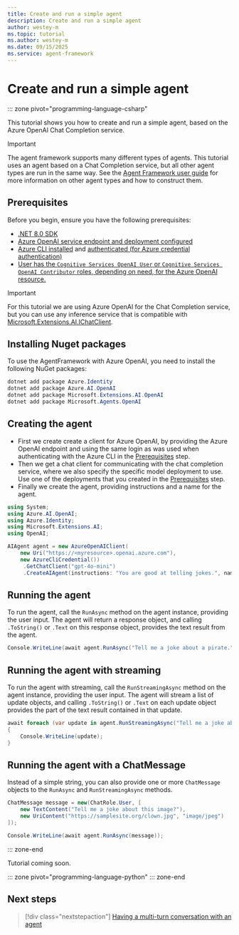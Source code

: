```yaml
---
title: Create and run a simple agent
description: Create and run a simple agent
author: westey-m
ms.topic: tutorial
ms.author: westey-m
ms.date: 09/15/2025
ms.service: agent-framework
---
```


# Create and run a simple agent

::: zone pivot="programming-language-csharp"

This tutorial shows you how to create and run a simple agent, based on the Azure OpenAI Chat Completion service.

> [!IMPORTANT]
> The agent framework supports many different types of agents. This tutorial uses an agent based on a Chat Completion service, but all other agent types are run in the same way. See the [Agent Framework user guide](../user-guide/index.md) for more information on other agent types and how to construct them.

## Prerequisites

Before you begin, ensure you have the following prerequisites:

- [.NET 8.0 SDK](https://dotnet.microsoft.com/en-us/download/dotnet/8.0)
- [Azure OpenAI service endpoint and deployment configured](https://learn.microsoft.com/azure/ai-foundry/openai/how-to/create-resource)
- [Azure CLI installed](https://learn.microsoft.com/cli/azure/install-azure-cli) and [authenticated (for Azure credential authentication)](https://learn.microsoft.com/cli/azure/authenticate-azure-cli)
- [User has the `Cognitive Services OpenAI User` or `Cognitive Services OpenAI Contributor` roles, depending on need, for the Azure OpenAI resource.](https://learn.microsoft.com/en-us/azure/ai-foundry/openai/how-to/role-based-access-control)

> [!IMPORTANT]
> For this tutorial we are using Azure OpenAI for the Chat Completion service, but you can use any inference service that is compatible with [Microsoft.Extensions.AI.IChatClient](https://learn.microsoft.com/dotnet/api/microsoft.extensions.ai.ichatclient).

## Installing Nuget packages

To use the AgentFramework with Azure OpenAI, you need to install the following NuGet packages:

```powershell
dotnet add package Azure.Identity
dotnet add package Azure.AI.OpenAI
dotnet add package Microsoft.Extensions.AI.OpenAI
dotnet add package Microsoft.Agents.OpenAI
```

## Creating the agent

- First we create create a client for Azure OpenAI, by providing the Azure OpenAI endpoint and using the same login as was used when authenticating with the Azure CLI in the [Prerequisites](#prerequisites) step.
- Then we get a chat client for communicating with the chat completion service, where we also specify the specific model deployment to use. Use one of the deployments that you created in the [Prerequisites](#prerequisites) step.
- Finally we create the agent, providing instructions and a name for the agent.

```csharp
using System;
using Azure.AI.OpenAI;
using Azure.Identity;
using Microsoft.Extensions.AI;
using OpenAI;

AIAgent agent = new AzureOpenAIClient(
    new Uri("https://<myresource>.openai.azure.com"),
    new AzureCliCredential())
     .GetChatClient("gpt-4o-mini")
     .CreateAIAgent(instructions: "You are good at telling jokes.", name: "Joker");
```

## Running the agent

To run the agent, call the `RunAsync` method on the agent instance, providing the user input.
The agent will return a response object, and calling `.ToString()` or `.Text` on this response object, provides the text result from the agent.

```csharp
Console.WriteLine(await agent.RunAsync("Tell me a joke about a pirate."));
```

## Running the agent with streaming

To run the agent with streaming, call the `RunStreamingAsync` method on the agent instance, providing the user input.
The agent will stream a list of update objects, and calling `.ToString()` or `.Text` on each update object provides the part of the text result contained in that update.

```csharp
await foreach (var update in agent.RunStreamingAsync("Tell me a joke about a pirate."))
{
    Console.WriteLine(update);
}
```

## Running the agent with a ChatMessage

Instead of a simple string, you can also provide one or more `ChatMessage` objects to the `RunAsync` and `RunStreamingAsync` methods.

```csharp
ChatMessage message = new(ChatRole.User, [
    new TextContent("Tell me a joke about this image?"),
    new UriContent("https://samplesite.org/clown.jpg", "image/jpeg")
]);

Console.WriteLine(await agent.RunAsync(message));
```

::: zone-end

Tutorial coming soon.

::: zone pivot="programming-language-python"
::: zone-end

## Next steps

> [!div class="nextstepaction"]
> [Having a multi-turn conversation with an agent](./multi-turn-conversation.md)
